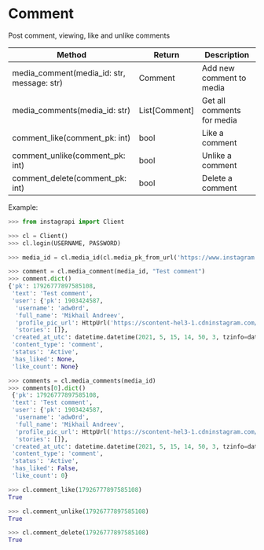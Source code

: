 # Comment

Post comment, viewing, like and unlike comments

| Method                                     | Return             | Description
| ------------------------------------------ | ------------------ | --------------------------
| media_comment(media_id: str, message: str) | Comment            | Add new comment to media
| media_comments(media_id: str)              | List\[Comment]     | Get all comments for media
| comment_like(comment_pk: int)              | bool               | Like a comment
| comment_unlike(comment_pk: int)            | bool               | Unlike a comment
| comment_delete(comment_pk: int)            | bool               | Delete a comment


Example:

``` python
>>> from instagrapi import Client

>>> cl = Client()
>>> cl.login(USERNAME, PASSWORD)

>>> media_id = cl.media_id(cl.media_pk_from_url('https://www.instagram.com/p/ByU3LAslgWY/'))

>>> comment = cl.media_comment(media_id, "Test comment")
>>> comment.dict()
{'pk': 17926777897585108,
 'text': 'Test comment',
 'user': {'pk': 1903424587,
  'username': 'adw0rd',
  'full_name': 'Mikhail Andreev',
  'profile_pic_url': HttpUrl('https://scontent-hel3-1.cdninstagram.com/v/t51.2885-19/s150x150/156689363_269505058076642_6448820957073669709_n.jpg?tp=1&_nc_ht=scontent-hel3-1.cdninstagram.com&_nc_ohc=EtzrL0pAdg8AX9pE_wN&edm=ABQSlwABAAAA&ccb=7-4&oh=e04d45b7651140e7fef61b1f67f1f408&oe=60C65AD1&_nc_sid=b2b2bd', scheme='https', host='scontent-hel3-1.cdninstagram.com', tld='com', host_type='domain', path='/v/t51.2885-19/s150x150/156689363_269505058076642_6448820957073669709_n.jpg', query='tp=1&_nc_ht=scontent-hel3-1.cdninstagram.com&_nc_ohc=EtzrL0pAdg8AX9pE_wN&edm=ABQSlwABAAAA&ccb=7-4&oh=e04d45b7651140e7fef61b1f67f1f408&oe=60C65AD1&_nc_sid=b2b2bd'),
  'stories': []},
 'created_at_utc': datetime.datetime(2021, 5, 15, 14, 50, 3, tzinfo=datetime.timezone.utc),
 'content_type': 'comment',
 'status': 'Active',
 'has_liked': None,
 'like_count': None}

>>> comments = cl.media_comments(media_id)
>>> comments[0].dict()
 {'pk': 17926777897585108,
 'text': 'Test comment',
 'user': {'pk': 1903424587,
  'username': 'adw0rd',
  'full_name': 'Mikhail Andreev',
  'profile_pic_url': HttpUrl('https://scontent-hel3-1.cdninstagram.com/v/t51.2885-19/s150x150/156689363_269505058076642_6448820957073669709_n.jpg?tp=1&_nc_ht=scontent-hel3-1.cdninstagram.com&_nc_ohc=EtzrL0pAdg8AX9pE_wN&edm=AId3EpQBAAAA&ccb=7-4&oh=e3fbafcdb63cec3535004e85eb3397ae&oe=60C65AD1&_nc_sid=705020', scheme='https', host='scontent-hel3-1.cdninstagram.com', tld='com', host_type='domain', path='/v/t51.2885-19/s150x150/156689363_269505058076642_6448820957073669709_n.jpg', query='tp=1&_nc_ht=scontent-hel3-1.cdninstagram.com&_nc_ohc=EtzrL0pAdg8AX9pE_wN&edm=AId3EpQBAAAA&ccb=7-4&oh=e3fbafcdb63cec3535004e85eb3397ae&oe=60C65AD1&_nc_sid=705020'),
  'stories': []},
 'created_at_utc': datetime.datetime(2021, 5, 15, 14, 50, 3, tzinfo=datetime.timezone.utc),
 'content_type': 'comment',
 'status': 'Active',
 'has_liked': False,
 'like_count': 0}

>>> cl.comment_like(17926777897585108)
True

>>> cl.comment_unlike(17926777897585108)
True

>>> cl.comment_delete(17926777897585108)
True
```